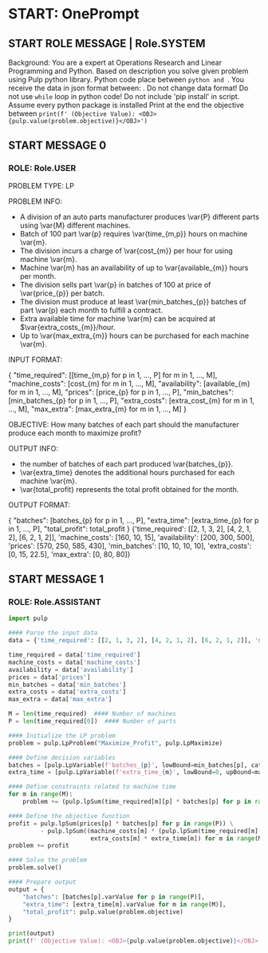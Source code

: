 # START: OnePrompt 
## START ROLE MESSAGE | Role.SYSTEM 
Background: You are a expert at Operations Research and Linear Programming and Python. Based on description you solve given problem using Pulp python library. Python code place between ```python and ```. You receive the data in json format between: <DATA></DATA>. Do not change data format! Do not use `while` loop in python code! Do not include 'pip install' in script. Assume every python package is installed Print at the end the objective between <OBJ></OBJ> `print(f' (Objective Value): <OBJ>{pulp.value(problem.objective)}</OBJ>')`  
## START MESSAGE 0 
### ROLE: Role.USER
<DESCRIPTION>
PROBLEM TYPE: LP

PROBLEM INFO:

- A division of an auto parts manufacturer produces \var{P} different parts using \var{M} different machines.
- Batch of 100 part \var{p} requires \var{time_{m,p}} hours on machine \var{m}.
- The division incurs a charge of \var{cost_{m}} per hour for using machine \var{m}.
- Machine \var{m} has an availability of up to \var{available_{m}} hours per month.
- The division sells part \var{p} in batches of 100 at price of \var{price_{p}} per batch.
- The division must produce at least \var{min_batches_{p}} batches of part \var{p} each month to fulfill a contract.
- Extra available time for machine \var{m} can be acquired at $\var{extra_costs_{m}}/hour. 
- Up to \var{max_extra_{m}} hours can be purchased for each machine \var{m}.

INPUT FORMAT: 

{
    "time_required": [[time_{m,p} for p in 1, ..., P] for m in 1, ..., M],
    "machine_costs": [cost_{m} for m in 1, ..., M],
    "availability": [available_{m} for m in 1, ..., M],
    "prices": [price_{p} for p in 1, ..., P],
    "min_batches": [min_batches_{p} for p in 1, ..., P],
    "extra_costs": [extra_cost_{m} for m in 1, ..., M],
    "max_extra": [max_extra_{m} for m in 1, ..., M]
}

OBJECTIVE: How many batches of each part should the manufacturer produce each month to maximize profit?

OUTPUT INFO:

- the number of batches of each part produced \var{batches_{p}}.
- \var{extra_time} denotes the additional hours purchased for each machine \var{m}.
- \var{total_profit} represents the total profit obtained for the month.

OUTPUT FORMAT:

{
    "batches": [batches_{p} for p in 1, ..., P],
    "extra_time": [extra_time_{p} for p in 1, ..., P],
    "total_profit": total_profit
}
</DESCRIPTION>
<DATA>
{'time_required': [[2, 1, 3, 2], [4, 2, 1, 2], [6, 2, 1, 2]], 'machine_costs': [160, 10, 15], 'availability': [200, 300, 500], 'prices': [570, 250, 585, 430], 'min_batches': [10, 10, 10, 10], 'extra_costs': [0, 15, 22.5], 'max_extra': [0, 80, 80]}</DATA>


## START MESSAGE 1 
### ROLE: Role.ASSISTANT
```python
import pulp

#### Parse the input data
data = {'time_required': [[2, 1, 3, 2], [4, 2, 1, 2], [6, 2, 1, 2]], 'machine_costs': [160, 10, 15], 'availability': [200, 300, 500], 'prices': [570, 250, 585, 430], 'min_batches': [10, 10, 10, 10], 'extra_costs': [0, 15, 22.5], 'max_extra': [0, 80, 80]}

time_required = data['time_required']
machine_costs = data['machine_costs']
availability = data['availability']
prices = data['prices']
min_batches = data['min_batches']
extra_costs = data['extra_costs']
max_extra = data['max_extra']

M = len(time_required)  #### Number of machines
P = len(time_required[0])  #### Number of parts

#### Initialize the LP problem
problem = pulp.LpProblem("Maximize_Profit", pulp.LpMaximize)

#### Define decision variables
batches = [pulp.LpVariable(f'batches_{p}', lowBound=min_batches[p], cat='Continuous') for p in range(P)]
extra_time = [pulp.LpVariable(f'extra_time_{m}', lowBound=0, upBound=max_extra[m], cat='Continuous') for m in range(M)]

#### Define constraints related to machine time
for m in range(M):
    problem += (pulp.lpSum(time_required[m][p] * batches[p] for p in range(P)) <= availability[m] + extra_time[m])

#### Define the objective function
profit = pulp.lpSum(prices[p] * batches[p] for p in range(P)) \
         - pulp.lpSum((machine_costs[m] * (pulp.lpSum(time_required[m][p] * batches[p] for p in range(P))) +
                       extra_costs[m] * extra_time[m]) for m in range(M))
problem += profit

#### Solve the problem
problem.solve()

#### Prepare output
output = {
    "batches": [batches[p].varValue for p in range(P)],
    "extra_time": [extra_time[m].varValue for m in range(M)],
    "total_profit": pulp.value(problem.objective)
}

print(output)
print(f' (Objective Value): <OBJ>{pulp.value(problem.objective)}</OBJ>')
```

